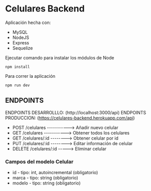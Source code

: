 # Celulares Backend

Aplicación hecha con:
* MySQL
* NodeJS
* Express
* Sequelize


Ejecutar comando para instalar los módulos de Node
```
npm install
```

Para correr la aplicación
```
npm run dev
```

## ENDPOINTS 
ENDPOINTS DESARROLLLO: (http://localhost:3000/api) 
ENDPOINTS PRODUCCION:  (https://celulares-backend.herokuapp.com/api)

* POST /celulares -----------> Añadir nuevo celular
* GET /celulares  -----------> Obtener todos los celulares
* GET /celulares/:id --------> Obtener celular por id
* PUT /celulares/:id --------> Editar información de celular
* DELETE /celulares/:id -----> Eliminar celular

### Campos del modelo Celular
* id - tipo: int, autoincremental (obligatorio)
* marca - tipo: string  (obligatorio)
* modelo - tipo: string (obligatorio)
